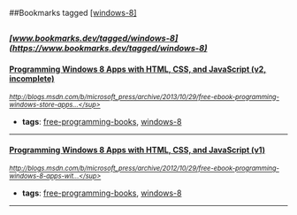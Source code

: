 ##Bookmarks tagged [[windows-8]](https://www.bookmarks.dev?q=[windows-8])

_<sup><sup>[www.bookmarks.dev/tagged/windows-8](https://www.bookmarks.dev/tagged/windows-8)</sup></sup>_
---
#### [Programming Windows 8 Apps with HTML, CSS, and JavaScript (v2, incomplete)](http://blogs.msdn.com/b/microsoft_press/archive/2013/10/29/free-ebook-programming-windows-store-apps-with-html-css-and-javascript-second-edition-second-preview.aspx)
_<sup>http://blogs.msdn.com/b/microsoft_press/archive/2013/10/29/free-ebook-programming-windows-store-apps...</sup>_

* **tags**: [free-programming-books](../tagged/free-programming-books.md), [windows-8](../tagged/windows-8.md)
---
#### [Programming Windows 8 Apps with HTML, CSS, and JavaScript (v1)](http://blogs.msdn.com/b/microsoft_press/archive/2012/10/29/free-ebook-programming-windows-8-apps-with-html-css-and-javascript.aspx)
_<sup>http://blogs.msdn.com/b/microsoft_press/archive/2012/10/29/free-ebook-programming-windows-8-apps-wit...</sup>_

* **tags**: [free-programming-books](../tagged/free-programming-books.md), [windows-8](../tagged/windows-8.md)
---
